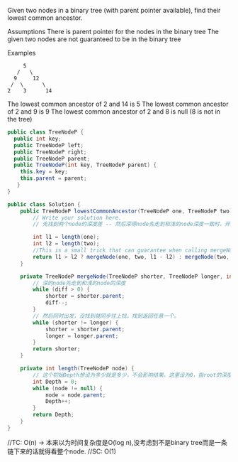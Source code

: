 Given two nodes in a binary tree (with parent pointer available), find their lowest common ancestor.

Assumptions
There is parent pointer for the nodes in the binary tree
The given two nodes are not guaranteed to be in the binary tree

Examples

         5
       /   \
      9     12
     /  \      \
    2    3      14

The lowest common ancestor of 2 and 14 is 5
The lowest common ancestor of 2 and 9 is 9
The lowest common ancestor of 2 and 8 is null (8 is not in the tree)

```java
public class TreeNodeP {
  public int key;
  public TreeNodeP left;
  public TreeNodeP right;
  public TreeNodeP parent;
  public TreeNodeP(int key, TreeNodeP parent) {
    this.key = key;
    this.parent = parent;
   }
}

public class Solution {
    public TreeNodeP lowestCommonAncestor(TreeNodeP one, TreeNodeP two) {
        // Write your solution here.
        // 先找到两个node的深度差 -- 然后深得node先走到和浅的node深度一致时，开始比较两个node，不相等同步往上走，相等返回任意一个

        int l1 = length(one);
        int l2 = length(two);
        //This is a small trick that can guarantee when calling mergeNode(), the first list is the shorter list, the second lis is the longer one.
        return l1 > l2 ? mergeNode(one, two, l1 - l2) : mergeNode(two, one, l2 - l1);
    }

    private TreeNodeP mergeNode(TreeNodeP shorter, TreeNodeP longer, int diff) {
        // 深的node先走到和浅的node的深度
        while (diff > 0) {
            shorter = shorter.parent;
            diff--;
        }
        // 然后同时出发，没找到就同步往上找，找到返回任意一个。
        while (shorter != longer) {
            shorter = shorter.parent;
            longer = longer.parent;
        }
        return shorter;
    }

    private int length(TreeNodeP node) {
        // 这个初始Depth想设为多少就是多少，不会影响结果。这里设为0，指root的深度为1。
        int Depth = 0;
        while (node != null) {
            node = node.parent;
            Depth++;
        }
        return Depth;
    }
}
```

//TC: O(n) -> 本来以为时间复杂度是O(log n),没考虑到不是binary tree而是一条链下来的话就得看整个node.
//SC: O(1)
